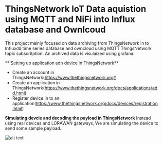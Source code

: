 # ThingsNetwork IoT Data aquistion using MQTT and NiFi into Influx database and Ownlcoud

This project mainly focused on data archiving from ThingsNetwork in to Influxdb time series database and owncloud using MQTT ThingsNetwork topic subscritption.
An archived data is visulaized using grafana.

** Setting up application adn device in ThingsNetwork**
- Create an account in ThingsNetwork(https://www.thethingsnetwork.org/)
- Create an application in ThingsNetwork(https://www.thethingsnetwork.org/docs/applications/add.html)
- Register device in to an application(https://www.thethingsnetwork.org/docs/devices/registration.html)

**Simulating devcie and decoding the payload in ThingsNetwork**
Instead using real devices and LORAWAN gateways, We are simulating the device to send some sample payload.   

![alt text](a.png)
